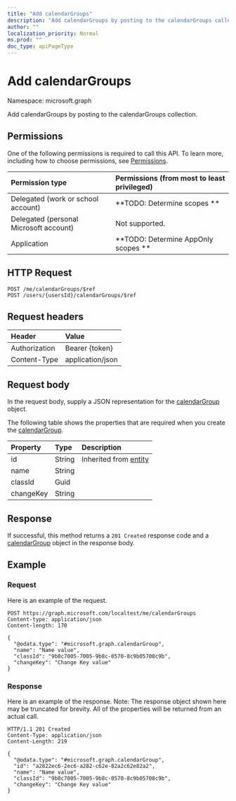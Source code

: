 ```yaml
---
title: "Add calendarGroups"
description: "Add calendarGroups by posting to the calendarGroups collection."
author: ""
localization_priority: Normal
ms.prod: ""
doc_type: apiPageType
---
```


# Add calendarGroups

Namespace: microsoft.graph

Add calendarGroups by posting to the calendarGroups collection.

## Permissions
One of the following permissions is required to call this API. To learn more, including how to choose permissions, see [Permissions](/concepts/permissions-reference.md).

|Permission type|Permissions (from most to least privileged)|
|:---|:---|
|Delegated (work or school account)|**TODO: Determine scopes **|
|Delegated (personal Microsoft account)|Not supported.|
|Application|**TODO: Determine AppOnly scopes **|

## HTTP Request
<!-- {
  "blockType": "ignored"
}
-->
``` http
POST /me/calendarGroups/$ref
POST /users/{usersId}/calendarGroups/$ref
```

## Request headers
|Header|Value|
|:---|:---|
|Authorization|Bearer {token}|
|Content-Type|application/json|

## Request body
In the request body, supply a JSON representation for the [calendarGroup](../resources/calendargroup.md) object.

The following table shows the properties that are required when you create the [calendarGroup](../resources/calendargroup.md).

|Property|Type|Description|
|:---|:---|:---|
|id|String| Inherited from [entity](../resources/entity.md)|
|name|String||
|classId|Guid||
|changeKey|String||



## Response
If successful, this method returns a `201 Created` response code and a [calendarGroup](../resources/calendargroup.md) object in the response body.

## Example

### Request
Here is an example of the request.
<!-- {
  "blockType": "request",
  "name": "create_calendargroup_from_"
}
-->
``` http
POST https://graph.microsoft.com/localtest/me/calendarGroups
Content-type: application/json
Content-length: 170

{
  "@odata.type": "#microsoft.graph.calendarGroup",
  "name": "Name value",
  "classId": "9b8c7005-7005-9b8c-0570-8c9b05708c9b",
  "changeKey": "Change Key value"
}
```

### Response
Here is an example of the response. Note: The response object shown here may be truncated for brevity. All of the properties will be returned from an actual call.
<!-- {
  "blockType": "response",
  "truncated": true,
  "@odata.type": "microsoft.graph.calendargroup"
}
-->
``` http
HTTP/1.1 201 Created
Content-Type: application/json
Content-Length: 219

{
  "@odata.type": "#microsoft.graph.calendarGroup",
  "id": "a2822ec6-2ec6-a282-c62e-82a2c62e82a2",
  "name": "Name value",
  "classId": "9b8c7005-7005-9b8c-0570-8c9b05708c9b",
  "changeKey": "Change Key value"
}
```

